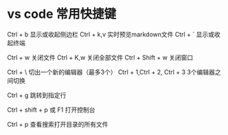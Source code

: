 # vs code 常用快捷键

Ctrl + b 显示或收起侧边栏
Ctrl + k,v 实时预览markdown文件
Ctrl + ` 显示或收起终端

Ctrl + w 关闭文件
Ctrl + K,w 关闭全部文件
Ctrl + Shift + w 关闭窗口

Ctrl + \ 切出一个新的编辑器（最多3个）
Ctrl + 1,Ctrl + 2, Ctrl + 3 3个编辑器之间切换

Ctrl + g 跳转到指定行

Ctrl + shift + p 或 F1 打开控制台

Ctrl + p 查看搜索打开目录的所有文件